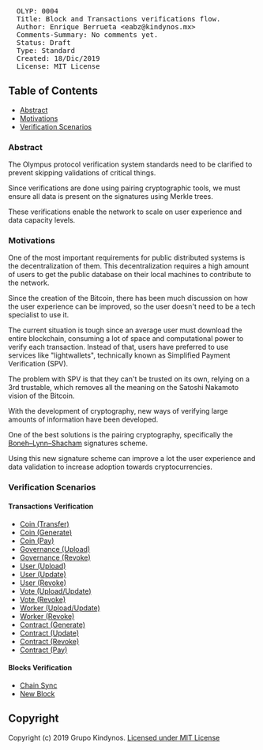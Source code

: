 <pre>
  OLYP: 0004
  Title: Block and Transactions verifications flow.
  Author: Enrique Berrueta &lt;eabz@kindynos.mx&gt;
  Comments-Summary: No comments yet.
  Status: Draft
  Type: Standard
  Created: 18/Dic/2019
  License: MIT License
</pre>

## Table of Contents

 * [Abstract](#abstract)
 * [Motivations](#motivations)
 * [Verification Scenarios](#verification-scenarios)

 
### Abstract

The Olympus protocol verification system standards need to be clarified to prevent skipping validations of critical things.

Since verifications are done using pairing cryptographic tools, we must ensure all data is present on the signatures using Merkle trees.

These verifications enable the network to scale on user experience and data capacity levels. 

### Motivations

One of the most important requirements for public distributed systems is the decentralization of them. This decentralization requires a high amount of users to get the public database on their local machines to contribute to the network.

Since the creation of the Bitcoin, there has been much discussion on how the user experience can be improved, so the user doesn't need to be a tech specialist to use it.

The current situation is tough since an average user must download the entire blockchain, consuming a lot of space and computational power to verify each transaction. Instead of that, users have preferred to use services like "lightwallets", technically known as Simplified Payment Verification (SPV). 

The problem with SPV is that they can't be trusted on its own, relying on a 3rd trustable, which removes all the meaning on the Satoshi Nakamoto vision of the Bitcoin.

With the development of cryptography, new ways of verifying large amounts of information have been developed.

One of the best solutions is the pairing cryptography, specifically the [Boneh–Lynn–Shacham](https://en.wikipedia.org/wiki/Boneh%E2%80%93Lynn%E2%80%93Shacham) signatures scheme.

Using this new signature scheme can improve a lot the user experience and data validation to increase adoption towards cryptocurrencies.

### Verification Scenarios

#### Transactions Verification

* [Coin (Transfer)](olyp-0004/coin-transfers.md)
* [Coin (Generate)](olyp-0004/coin-generate.md)
* [Coin (Pay)](olyp-0004/coin-pay.md)
* [Governance (Upload)](olyp-0004/governance-upload.md)
* [Governance (Revoke)](olyp-0004/governance-revoke.md)
* [User (Upload)](olyp-0004/user-upload.md)
* [User (Update)](olyp-0004/user-update.md)
* [User (Revoke)](olyp-0004/user-revoke.md)
* [Vote (Upload/Update)](olyp-0004/vote-upload.md)
* [Vote (Revoke)](olyp-0004/vote-revoke.md)
* [Worker (Upload/Update)](olyp-0004/worker-upload.md)
* [Worker (Revoke)](olyp-0004/worker-revoke.md)
* [Contract (Generate)](olyp-0004/contract-generate.md)
* [Contract (Update)](olyp-0004/contract-update.md)
* [Contract (Revoke)](olyp-0004/contract-revoke.md)
* [Contract (Pay)](olyp-0004/contract-pay.md)

#### Blocks Verification

* [Chain Sync](olyp-0004/chain-sync.md)
* [New Block](olyp-0004/new-block.md)

## Copyright

Copyright (c) 2019 Grupo Kindynos.  [Licensed under MIT License](https://opensource.org/licenses/MIT)
